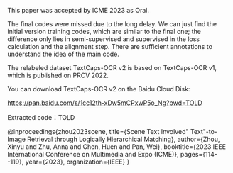 This paper was accepted by ICME 2023 as Oral.

The final codes were missed due to the long delay. We can just find the initial version training codes, which are similar to the final one; the difference only lies in semi-supervised and supervised in the loss calculation and the alignment step. There are sufficient annotations to understand the idea of the main code.

The relabeled dataset TextCaps-OCR v2 is based on TextCaps-OCR v1, which is published on PRCV 2022.

You can download TextCaps-OCR v2 on the Baidu Cloud Disk: 

https://pan.baidu.com/s/1cc12th-xDw5mCPxwP5o_Ng?pwd=TOLD

Extracted code：TOLD


@inproceedings{zhou2023scene, 
title={Scene Text Involved" Text"-to-Image Retrieval through Logically Hierarchical Matching}, 
author={Zhou, Xinyu and Zhu, Anna and Chen, Huen and Pan, Wei}, 
booktitle={2023 IEEE International Conference on Multimedia and Expo (ICME)},
pages={114--119}, year={2023}, organization={IEEE} }
